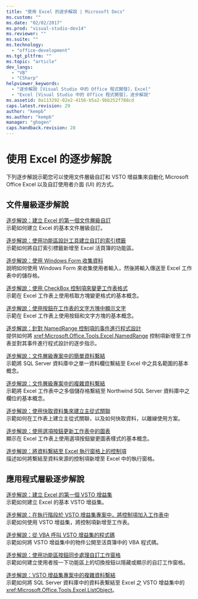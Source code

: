 ```yaml
---
title: "使用 Excel 的逐步解說 | Microsoft Docs"
ms.custom: ""
ms.date: "02/02/2017"
ms.prod: "visual-studio-dev14"
ms.reviewer: ""
ms.suite: ""
ms.technology: 
  - "office-development"
ms.tgt_pltfrm: ""
ms.topic: "article"
dev_langs: 
  - "VB"
  - "CSharp"
helpviewer_keywords: 
  - "逐步解說 [Visual Studio 中的 Office 程式開發]，Excel"
  - "Excel [Visual Studio 中的 Office 程式開發]，逐步解說"
ms.assetid: 0a113292-02e2-4156-b5a2-9bb252f788cd
caps.latest.revision: 29
author: "kempb"
ms.author: "kempb"
manager: "ghogen"
caps.handback.revision: 28
---
```

# 使用 Excel 的逐步解說
  下列逐步解說示範您可以使用文件層級自訂和 VSTO 增益集來自動化 Microsoft Office Excel 以及自訂使用者介面 \(UI\) 的方式。  
  
## 文件層級逐步解說  
 [逐步解說：建立 Excel 的第一個文件層級自訂](../vsto/walkthrough-creating-your-first-document-level-customization-for-excel.md)  
 示範如何建立 Excel 的基本文件層級自訂。  
  
 [逐步解說：使用功能區設計工具建立自訂的索引標籤](../vsto/walkthrough-creating-a-custom-tab-by-using-the-ribbon-designer.md)  
 示範如何將自訂索引標籤新增至 Excel 活頁簿的功能區。  
  
 [逐步解說：使用 Windows Form 收集資料](../vsto/walkthrough-collecting-data-using-a-windows-form.md)  
 說明如何使用 Windows Form 來收集使用者輸入，然後將輸入傳送至 Excel 工作表中的儲存格。  
  
 [逐步解說：使用 CheckBox 控制項來變更工作表格式](../vsto/walkthrough-changing-worksheet-formatting-using-checkbox-controls.md)  
 示範在 Excel 工作表上使用核取方塊變更格式的基本概念。  
  
 [逐步解說：使用按鈕在工作表的文字方塊中顯示文字](../vsto/walkthrough-displaying-text-in-a-text-box-in-a-worksheet-using-a-button.md)  
 示範在 Excel 工作表上使用按鈕和文字方塊的基本概念。  
  
 [逐步解說：針對 NamedRange 控制項的事件進行程式設計](../vsto/walkthrough-programming-against-events-of-a-namedrange-control.md)  
 提供如何將 <xref:Microsoft.Office.Tools.Excel.NamedRange> 控制項新增至工作表並對其事件進行程式設計的逐步指示。  
  
 [逐步解說：文件層級專案中的簡單資料繫結](../vsto/walkthrough-simple-data-binding-in-a-document-level-project.md)  
 示範將 SQL Server 資料庫中之單一資料欄位繫結至 Excel 中之具名範圍的基本概念。  
  
 [逐步解說：文件層級專案中的複雜資料繫結](../vsto/walkthrough-complex-data-binding-in-a-document-level-project.md)  
 示範將 Excel 工作表中之多個儲存格繫結至 Northwind SQL Server 資料庫中之欄位的基本概念。  
  
 [逐步解說：使用快取資料集來建立主從式關聯](../vsto/walkthrough-creating-a-master-detail-relation-using-a-cached-dataset.md)  
 示範如何在工作表上建立主從式關聯，以及如何快取資料，以離線使用方案。  
  
 [逐步解說：使用選項按鈕更新工作表中的圖表](../vsto/walkthrough-updating-a-chart-in-a-worksheet-using-radio-buttons.md)  
 顯示在 Excel 工作表上使用選項按鈕變更圖表樣式的基本概念。  
  
 [逐步解說：將資料繫結至 Excel 執行窗格上的控制項](../vsto/walkthrough-binding-data-to-controls-on-an-excel-actions-pane.md)  
 描述如何將繫結至資料來源的控制項新增至 Excel 中的執行窗格。  
  
## 應用程式層級逐步解說  
 [逐步解說：建立 Excel 的第一個 VSTO 增益集](../vsto/walkthrough-creating-your-first-vsto-add-in-for-excel.md)  
 示範如何建立 Excel 的基本 VSTO 增益集。  
  
 [逐步解說：在執行階段於 VSTO 增益集專案中，將控制項加入工作表中](../vsto/walkthrough-adding-controls-to-a-worksheet-at-run-time-in-vsto-add-in-project.md)  
 示範如何使用 VSTO 增益集，將控制項新增至工作表。  
  
 [逐步解說：從 VBA 呼叫 VSTO 增益集的程式碼](../vsto/walkthrough-calling-code-in-a-vsto-add-in-from-vba.md)  
 示範如何將 VSTO 增益集中的物件公開至活頁簿中的 VBA 程式碼。  
  
 [逐步解說：使用功能區按鈕同步處理自訂工作窗格](../vsto/walkthrough-synchronizing-a-custom-task-pane-with-a-ribbon-button.md)  
 示範如何建立使用者按一下功能區上的切換按鈕以隱藏或顯示的自訂工作窗格。  
  
 [逐步解說：VSTO 增益集專案中的複雜資料繫結](../vsto/walkthrough-complex-data-binding-in-vsto-add-in-project.md)  
 示範如何將 SQL Server 資料庫中的資料表繫結至 Excel 之 VSTO 增益集中的 <xref:Microsoft.Office.Tools.Excel.ListObject>。  
  
  